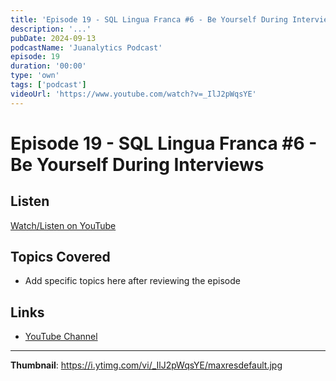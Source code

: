 ```yaml
---
title: 'Episode 19 - SQL Lingua Franca #6 - Be Yourself During Interviews'
description: '...'
pubDate: 2024-09-13
podcastName: 'Juanalytics Podcast'
episode: 19
duration: '00:00'
type: 'own'
tags: ['podcast']
videoUrl: 'https://www.youtube.com/watch?v=_IlJ2pWqsYE'
---
```


# Episode 19 - SQL Lingua Franca #6 - Be Yourself During Interviews



## Listen

[Watch/Listen on YouTube](https://www.youtube.com/watch?v=_IlJ2pWqsYE)

## Topics Covered

- Add specific topics here after reviewing the episode

## Links

- [YouTube Channel](https://www.youtube.com/juanalytics)

---

**Thumbnail**: https://i.ytimg.com/vi/_IlJ2pWqsYE/maxresdefault.jpg
